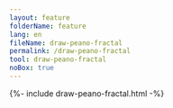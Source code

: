 ```yaml
---
layout: feature
folderName: feature
lang: en
fileName: draw-peano-fractal
permalink: /draw-peano-fractal
tool: draw-peano-fractal
noBox: true
---
```


{%- include draw-peano-fractal.html -%}
